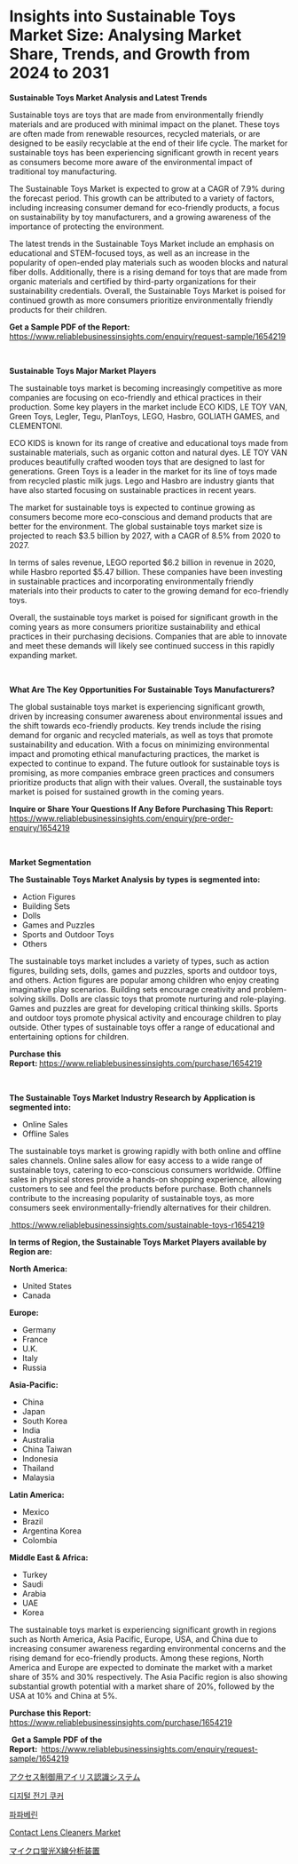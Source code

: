 <p><h1>Insights into Sustainable Toys Market Size: Analysing Market Share, Trends, and Growth from 2024 to 2031</h1></p><p><strong>Sustainable Toys Market Analysis and Latest Trends</strong></p>
<p><p>Sustainable toys are toys that are made from environmentally friendly materials and are produced with minimal impact on the planet. These toys are often made from renewable resources, recycled materials, or are designed to be easily recyclable at the end of their life cycle. The market for sustainable toys has been experiencing significant growth in recent years as consumers become more aware of the environmental impact of traditional toy manufacturing.</p><p>The Sustainable Toys Market is expected to grow at a CAGR of 7.9% during the forecast period. This growth can be attributed to a variety of factors, including increasing consumer demand for eco-friendly products, a focus on sustainability by toy manufacturers, and a growing awareness of the importance of protecting the environment.</p><p>The latest trends in the Sustainable Toys Market include an emphasis on educational and STEM-focused toys, as well as an increase in the popularity of open-ended play materials such as wooden blocks and natural fiber dolls. Additionally, there is a rising demand for toys that are made from organic materials and certified by third-party organizations for their sustainability credentials. Overall, the Sustainable Toys Market is poised for continued growth as more consumers prioritize environmentally friendly products for their children.</p></p>
<p><strong>Get a Sample PDF of the Report:&nbsp;</strong> <a href="https://www.reliablebusinessinsights.com/enquiry/request-sample/1654219">https://www.reliablebusinessinsights.com/enquiry/request-sample/1654219</a></p>
<p>&nbsp;</p>
<p><strong>Sustainable Toys Major Market Players</strong></p>
<p><p>The sustainable toys market is becoming increasingly competitive as more companies are focusing on eco-friendly and ethical practices in their production. Some key players in the market include ECO KIDS, LE TOY VAN, Green Toys, Legler, Tegu, PlanToys, LEGO, Hasbro, GOLIATH GAMES, and CLEMENTONI.</p><p>ECO KIDS is known for its range of creative and educational toys made from sustainable materials, such as organic cotton and natural dyes. LE TOY VAN produces beautifully crafted wooden toys that are designed to last for generations. Green Toys is a leader in the market for its line of toys made from recycled plastic milk jugs. Lego and Hasbro are industry giants that have also started focusing on sustainable practices in recent years.</p><p>The market for sustainable toys is expected to continue growing as consumers become more eco-conscious and demand products that are better for the environment. The global sustainable toys market size is projected to reach $3.5 billion by 2027, with a CAGR of 8.5% from 2020 to 2027.</p><p>In terms of sales revenue, LEGO reported $6.2 billion in revenue in 2020, while Hasbro reported $5.47 billion. These companies have been investing in sustainable practices and incorporating environmentally friendly materials into their products to cater to the growing demand for eco-friendly toys.</p><p>Overall, the sustainable toys market is poised for significant growth in the coming years as more consumers prioritize sustainability and ethical practices in their purchasing decisions. Companies that are able to innovate and meet these demands will likely see continued success in this rapidly expanding market.</p></p>
<p>&nbsp;</p>
<p><strong>What Are The Key Opportunities For Sustainable Toys Manufacturers?</strong></p>
<p><p>The global sustainable toys market is experiencing significant growth, driven by increasing consumer awareness about environmental issues and the shift towards eco-friendly products. Key trends include the rising demand for organic and recycled materials, as well as toys that promote sustainability and education. With a focus on minimizing environmental impact and promoting ethical manufacturing practices, the market is expected to continue to expand. The future outlook for sustainable toys is promising, as more companies embrace green practices and consumers prioritize products that align with their values. Overall, the sustainable toys market is poised for sustained growth in the coming years.</p></p>
<p><strong>Inquire or Share Your Questions If Any Before Purchasing This Report:</strong> <a href="https://www.reliablebusinessinsights.com/enquiry/pre-order-enquiry/1654219">https://www.reliablebusinessinsights.com/enquiry/pre-order-enquiry/1654219</a></p>
<p>&nbsp;</p>
<p><strong>Market Segmentation</strong></p>
<p><strong>The Sustainable Toys Market Analysis by types is segmented into:</strong></p>
<p><ul><li>Action Figures</li><li>Building Sets</li><li>Dolls</li><li>Games and Puzzles</li><li>Sports and Outdoor Toys</li><li>Others</li></ul></p>
<p><p>The sustainable toys market includes a variety of types, such as action figures, building sets, dolls, games and puzzles, sports and outdoor toys, and others. Action figures are popular among children who enjoy creating imaginative play scenarios. Building sets encourage creativity and problem-solving skills. Dolls are classic toys that promote nurturing and role-playing. Games and puzzles are great for developing critical thinking skills. Sports and outdoor toys promote physical activity and encourage children to play outside. Other types of sustainable toys offer a range of educational and entertaining options for children.</p></p>
<p><strong>Purchase this Report:&nbsp;</strong><a href="https://www.reliablebusinessinsights.com/purchase/1654219">https://www.reliablebusinessinsights.com/purchase/1654219</a></p>
<p>&nbsp;</p>
<p><strong>The Sustainable Toys Market Industry Research by Application is segmented into:</strong></p>
<p><ul><li>Online Sales</li><li>Offline Sales</li></ul></p>
<p><p>The sustainable toys market is growing rapidly with both online and offline sales channels. Online sales allow for easy access to a wide range of sustainable toys, catering to eco-conscious consumers worldwide. Offline sales in physical stores provide a hands-on shopping experience, allowing customers to see and feel the products before purchase. Both channels contribute to the increasing popularity of sustainable toys, as more consumers seek environmentally-friendly alternatives for their children.</p></p>
<p><a href="https://www.reliablebusinessinsights.com/sustainable-toys-r1654219">&nbsp;https://www.reliablebusinessinsights.com/sustainable-toys-r1654219</a></p>
<p><strong>In terms of Region, the Sustainable Toys Market Players available by Region are:</strong></p>
<p>
    <p> <strong> North America: </strong>
        <ul>
            <li>United States</li>
            <li>Canada</li>
        </ul>
        </p> 
    <p> <strong> Europe: </strong>
        <ul>
            <li>Germany</li>
            <li>France</li>
            <li>U.K.</li>
            <li>Italy</li>
            <li>Russia</li>
        </ul>
        </p> 
    <p> <strong> Asia-Pacific: </strong>
        <ul>
            <li>China</li>
            <li>Japan</li>
            <li>South Korea</li>
            <li>India</li>
            <li>Australia</li>
            <li>China Taiwan</li>
            <li>Indonesia</li>
            <li>Thailand</li>
            <li>Malaysia</li>
        </ul>
        </p> 
    <p> <strong> Latin America: </strong>
        <ul>
            <li>Mexico</li>
            <li>Brazil</li>
            <li>Argentina Korea</li>
            <li>Colombia</li>
        </ul>
        </p> 
    <p> <strong> Middle East & Africa: </strong>
        <ul>
            <li>Turkey</li>
            <li>Saudi</li>
            <li>Arabia</li>
            <li>UAE</li>
            <li>Korea</li>
        </ul>
    </p>
    </p>
<p><p>The sustainable toys market is experiencing significant growth in regions such as North America, Asia Pacific, Europe, USA, and China due to increasing consumer awareness regarding environmental concerns and the rising demand for eco-friendly products. Among these regions, North America and Europe are expected to dominate the market with a market share of 35% and 30% respectively. The Asia Pacific region is also showing substantial growth potential with a market share of 20%, followed by the USA at 10% and China at 5%.</p></p>
<p><strong>Purchase this Report: </strong><a href="https://www.reliablebusinessinsights.com/purchase/1654219">https://www.reliablebusinessinsights.com/purchase/1654219</a></p>
<p>&nbsp;<strong>Get a Sample PDF of the Report:&nbsp;&nbsp;</strong><a href="https://www.reliablebusinessinsights.com/enquiry/request-sample/1654219">https://www.reliablebusinessinsights.com/enquiry/request-sample/1654219</a></p>
<p><strong></strong></p>
<p><p><a href="https://github.com/xemfu2379520/Market-Research-Report-List-2/blob/main/4247182143706.md">アクセス制御用アイリス認識システム</a></p><p><a href="https://github.com/wallacBahrtyinger567686/Market-Research-Report-List-2/blob/main/1463234151428.md">디지털 전기 쿠커</a></p><p><a href="https://github.com/AidenReinger/Market-Research-Report-List-1/blob/main/3069638151429.md">파파베린</a></p><p><a href="https://github.com/sleepman642/Market-Research-Report-List-1/blob/main/contact-lens-cleaners-market.md">Contact Lens Cleaners Market</a></p><p><a href="https://github.com/bucuel854722/Market-Research-Report-List-2/blob/main/3530876143707.md">マイクロ蛍光X線分析装置</a></p></p>